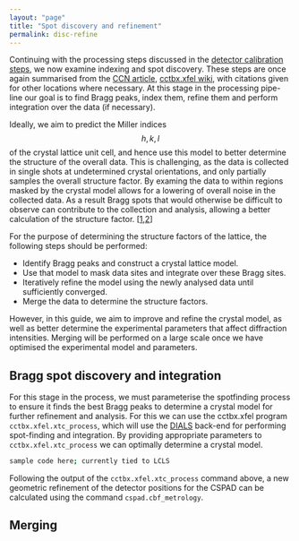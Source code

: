 ```yaml
---
layout: "page"
title: "Spot discovery and refinement"
permalink: disc-refine
---
```


Continuing with the processing steps discussed in the [detector calibration steps](cspad-calib), we now examine indexing and spot discovery. These steps are once again summarised from the [CCN article](http://www.phenix-online.org/newsletter/CCN_2016_07.pdf#page=18), [cctbx.xfel wiki](http://viper.lbl.gov/cctbx.xfel/index.php), with citations given for other locations where necessary. At this stage in the processing pipe-line our goal is to find Bragg peaks, index them, refine them and perform integration over the data (if necessary).

Ideally, we aim to predict the Miller indices $$h,k,l$$ of the crystal lattice unit cell, and hence use this model to better determine the structure of the overall data. This is challenging, as the data is collected in single shots at undetermined crystal orientations, and only partially samples the overall structure factor. By examing the data to within regions masked by the crystal model allows for a lowering of overall noise in the collected data. As a result Bragg spots that would otherwise be difficult to observe can contribute to the collection and analysis, allowing a better calculation of the structure factor. [[1](doi:10.1038/nmeth.2887),[2](doi:10.7554/eLife.05421)]


For the purpose of determining the structure factors of the lattice, the following steps should be performed:

- Identify Bragg peaks and construct a crystal lattice model.
- Use that model to mask data sites and integrate over these Bragg sites.
- Iteratively refine the model using the newly analysed data until sufficiently converged.
- Merge the data to determine the structure factors.

However, in this guide, we aim to improve and refine the crystal model, as well as better determine the experimental parameters that affect diffraction intensities. Merging will be performed on a large scale once we have optimised the experimental model and parameters.

## Bragg spot discovery and integration
For this stage in the process, we must parameterise the spotfinding process to ensure it finds the best Bragg peaks to determine a crystal model for further refinement and analysis. For this we can use the <!---[DIALS](http://dials.lbl.gov/) spot-finding algorithm -->
cctbx.xfel program `cctbx.xfel.xtc_process`, which will use the [DIALS](http://dials.lbl.gov/) back-end for performing spot-finding and integration. By providing appropriate parameters to `cctbx.xfel.xtc_process` we can optimally determine a crystal model.

  ```Bash
  sample code here; currently tied to LCLS
  ```


Following the output of the `cctbx.xfel.xtc_process` command above, a new geometric refinement of the detector positions for the CSPAD can be calculated using the command `cspad.cbf_metrology`.





## Merging
